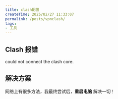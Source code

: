 ```yaml
---
title: clash配置
createTime: 2025/02/27 11:33:07
permalink: /posts/vpnclash/
tags:
- 工具
---
```




## Clash 报错

could not connect the clash core.



## 解决方案

网络上有很多方法，我最终尝试后，**重启电脑** 解决一切！


